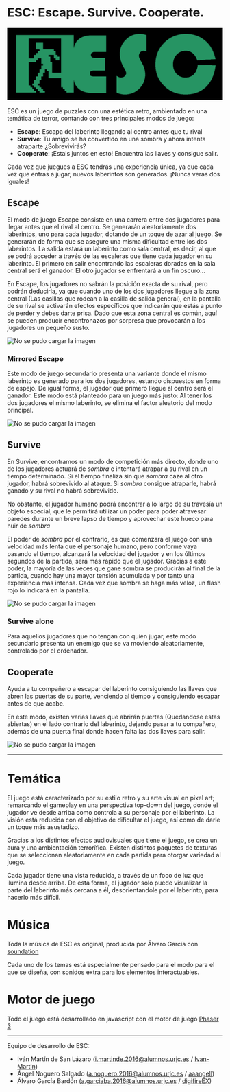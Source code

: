 # ESC: Escape. Survive. Cooperate.

![No se pudo cargar la imagen](https://raw.githubusercontent.com/Ivan-Martin/ESC_Escape_Survive_Cooperate/master/src/main/resources/static/assets/menu/LOGO.png  "Logo de ESC")

ESC es un juego de puzzles con una estética retro, ambientado en una temática de terror, contando con tres principales modos de juego:

* **Escape**: Escapa del laberinto llegando al centro antes que tu rival
* **Survive**: Tu amigo se ha convertido en una sombra y ahora intenta atraparte ¿Sobrevivirás?
* **Cooperate**: ¡Estais juntos en esto! Encuentra las llaves y consigue salir.

Cada vez que juegues a ESC tendrás una experiencia única, ya que cada vez que entras a jugar, nuevos laberintos son generados.
¡Nunca verás dos iguales!

## Escape

El modo de juego Escape consiste en una carrera entre dos jugadores para llegar antes que el rival al centro. Se generarán aleatoriamente dos laberintos, uno para cada jugador, dotando de un toque de azar al juego. Se generarán de forma que se asegure una misma dificultad entre los dos laberintos. La salida estará un laberinto como sala central, es decir, al que se podrá acceder a través de las escaleras que tiene cada jugador en su laberinto. El primero en salir encontrando las escaleras doradas en la sala central será el ganador. El otro jugador se enfrentará a un fin oscuro...

En Escape, los jugadores no sabrán la posición exacta de su rival, pero podrán deducirla, ya que cuando uno de los dos jugadores llegue a la zona central (Las casillas que rodean a la casilla de salida general), en la pantalla de su rival se activarán efectos específicos que indicarán que estás a punto de perder y debes darte prisa. Dado que esta zona central es común, aquí se pueden producir encontronazos por sorpresa que provocarán a los jugadores un pequeño susto.

![No se pudo cargar la imagen](https://i.imgur.com/Ih3Q0ms.png "Captura de pantalla del modo Escape")

### Mirrored Escape

Este modo de juego secundario presenta una variante donde el mismo laberinto es generado para los dos jugadores, estando dispuestos en forma de espejo. De igual forma, el jugador que primero llegue al centro será el ganador. Este modo está planteado para un juego más justo: Al tener los dos jugadores el mismo laberinto, se elimina el factor aleatorio del modo principal.

![No se pudo cargar la imagen](https://i.imgur.com/cmO9GVH.png "Captura de pantalla del modo Mirrored Escape")

## Survive

En Survive, encontramos un modo de competición más directo, donde uno de los jugadores actuará de *sombra* e intentará atrapar a su rival en un tiempo determinado. Si el tiempo finaliza sin que *sombra* caze al otro jugador, habrá sobrevivido al ataque. Si *sombra* consigue atraparle, habrá ganado y su rival no habrá sobrevivido.

No obstante, el jugador humano podrá encontrar a lo largo de su travesía un objeto especial, que le permitirá utilizar un poder para poder atravesar paredes durante un breve lapso de tiempo y aprovechar este hueco para huir de *sombra*

El poder de *sombra* por el contrario, es que comenzará el juego con una velocidad más lenta que el personaje humano, pero conforme vaya pasando el tiempo, alcanzará la velocidad del jugador y en los últimos segundos de la partida, será más rápido que el jugador. Gracias a este poder, la mayoría de las veces que gane sombra se producirán al final de la partida, cuando hay una mayor tensión acumulada y por tanto una experiencia más intensa. Cada vez que sombra se haga más veloz, un flash rojo lo indicará en la pantalla.

![No se pudo cargar la imagen](https://i.imgur.com/2DMF4pQ.png "Captura de pantalla del modo Survive")

### Survive alone

Para aquellos jugadores que no tengan con quién jugar, este modo secundario presenta un enemigo que se va moviendo aleatoriamente, controlado por el ordenador.

## Cooperate

Ayuda a tu compañero a escapar del laberinto consiguiendo las llaves que abren las puertas de su parte, venciendo al tiempo y consiguiendo escapar antes de que acabe.

En este modo, existen varias llaves que abrirán puertas (Quedandose estas abiertas) en el lado contrario del laberinto, dejando pasar a tu compañero, además de una puerta final donde hacen falta las dos llaves para salir.

![No se pudo cargar la imagen](https://i.imgur.com/M8SaKDZ.png "Captura de pantalla del modo Cooperate")


- - -

# Temática

El juego está caracterizado por su estilo retro y su arte visual en pixel art; remarcando el gameplay en una perspectiva top-down del juego, donde el jugador ve desde arriba como controla a su personaje por el laberinto. La visión está reducida con el objetivo de dificultar el juego, así como de darle un toque más asustadizo.

Gracias a los distintos efectos audiovisuales que tiene el juego, se crea un aura y una ambientación terrorífica. Existen distintos paquetes de texturas que se seleccionan aleatoriamente en cada partida para otorgar variedad al juego.

Cada jugador tiene una vista reducida, a través de un foco de luz que ilumina desde arriba. De esta forma, el jugador solo puede visualizar la parte del laberinto más cercana a él, desorientandole por el laberinto, para hacerlo más difícil.

# Música

Toda la música de ESC es original, producida por Álvaro García con [soundation][linksoundation]

Cada uno de los temas está especialmente pensado para el modo para el que se diseña, con sonidos extra para los elementos interactuables.

# Motor de juego

Todo el juego está desarrollado en javascript con el motor de juego [Phaser 3][phaserlink]
- - -

Equipo de desarrollo de ESC:

* Iván Martín de San Lázaro (i.martinde.2016@alumnos.urjc.es / [Ivan-Martin][gitivan])
* Ángel Noguero Salgado (a.noguero.2016@alumnos.urjc.es / [aaangell][gitangel])
* Álvaro García Bardón (a.garciaba.2016@alumnos.urjc.es / [digifireEX][gitalvaro])


[gitivan]: https://github.com/Ivan-Martin
[gitangel]: https://github.com/aaangell
[gitalvaro]: https://github.com/digifireEX
[linksoundation]: https://soundation.com/
[phaserlink]: https://phaser.io/